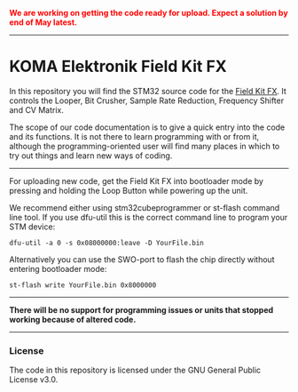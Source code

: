 <span style="color:red">**We are working on getting the code ready for upload. Expect a solution by end of May latest.**</span>

-----

# KOMA Elektronik Field Kit FX

In this repository you will find the STM32 source code for the [Field Kit FX](https://koma-elektronik.com/?product=field-kit-fx-modular-multi-effects-processor "Field Kit FX"). It controls the Looper, Bit Crusher, Sample Rate Reduction, Frequency Shifter and CV Matrix.

The scope of our code documentation is to give a quick entry into the code and its functions. It is not there to learn programming with or from it, although the programming-oriented user will find many places in which to try out things and learn new ways of coding.

-----

For uploading new code, get the Field Kit FX into bootloader mode by pressing and holding the Loop Button while powering up the unit.

We recommend either using stm32cubeprogrammer or st-flash command line tool. If you use dfu-util this is the correct command line to program your STM device:

`dfu-util -a 0 -s 0x08000000:leave -D YourFile.bin`  


Alternatively you can use the SWO-port to flash the chip directly without entering bootloader mode:

`st-flash write YourFile.bin 0x8000000`



----

**There will be no support for programming issues or units that stopped working because of altered code.**

----

### License

The code in this repository is licensed under the GNU General Public License v3.0.
